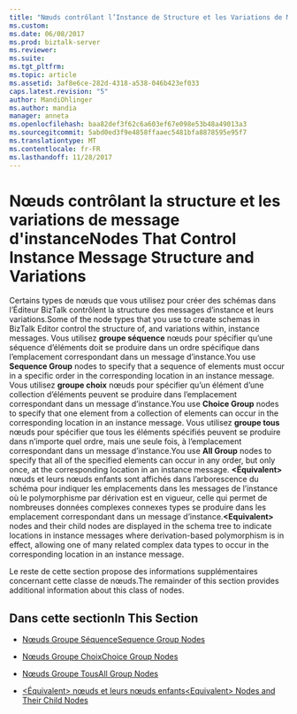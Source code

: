 ```yaml
---
title: "Nœuds contrôlant l’Instance de Structure et les Variations de Message | Documents Microsoft"
ms.custom: 
ms.date: 06/08/2017
ms.prod: biztalk-server
ms.reviewer: 
ms.suite: 
ms.tgt_pltfrm: 
ms.topic: article
ms.assetid: 3af8e6ce-282d-4318-a538-046b423ef033
caps.latest.revision: "5"
author: MandiOhlinger
ms.author: mandia
manager: anneta
ms.openlocfilehash: baa82def3f62c6a603ef67e098e53b48a49013a3
ms.sourcegitcommit: 5abd0ed3f9e4858ffaaec5481bfa8878595e95f7
ms.translationtype: MT
ms.contentlocale: fr-FR
ms.lasthandoff: 11/28/2017
---
```

# <a name="nodes-that-control-instance-message-structure-and-variations"></a><span data-ttu-id="a63f6-102">Nœuds contrôlant la structure et les variations de message d'instance</span><span class="sxs-lookup"><span data-stu-id="a63f6-102">Nodes That Control Instance Message Structure and Variations</span></span>
<span data-ttu-id="a63f6-103">Certains types de nœuds que vous utilisez pour créer des schémas dans l’Éditeur BizTalk contrôlent la structure des messages d’instance et leurs variations.</span><span class="sxs-lookup"><span data-stu-id="a63f6-103">Some of the node types that you use to create schemas in BizTalk Editor control the structure of, and variations within, instance messages.</span></span> <span data-ttu-id="a63f6-104">Vous utilisez **groupe séquence** nœuds pour spécifier qu’une séquence d’éléments doit se produire dans un ordre spécifique dans l’emplacement correspondant dans un message d’instance.</span><span class="sxs-lookup"><span data-stu-id="a63f6-104">You use **Sequence Group** nodes to specify that a sequence of elements must occur in a specific order in the corresponding location in an instance message.</span></span> <span data-ttu-id="a63f6-105">Vous utilisez **groupe choix** nœuds pour spécifier qu’un élément d’une collection d’éléments peuvent se produire dans l’emplacement correspondant dans un message d’instance.</span><span class="sxs-lookup"><span data-stu-id="a63f6-105">You use **Choice Group** nodes to specify that one element from a collection of elements can occur in the corresponding location in an instance message.</span></span> <span data-ttu-id="a63f6-106">Vous utilisez **groupe tous** nœuds pour spécifier que tous les éléments spécifiés peuvent se produire dans n’importe quel ordre, mais une seule fois, à l’emplacement correspondant dans un message d’instance.</span><span class="sxs-lookup"><span data-stu-id="a63f6-106">You use **All Group** nodes to specify that all of the specified elements can occur in any order, but only once, at the corresponding location in an instance message.</span></span> <span data-ttu-id="a63f6-107">**\<Équivalent\>**  nœuds et leurs nœuds enfants sont affichés dans l’arborescence du schéma pour indiquer les emplacements dans les messages de l’instance où le polymorphisme par dérivation est en vigueur, celle qui permet de nombreuses données complexes connexes types se produire dans les emplacement correspondant dans un message d’instance.</span><span class="sxs-lookup"><span data-stu-id="a63f6-107">**\<Equivalent\>** nodes and their child nodes are displayed in the schema tree to indicate locations in instance messages where derivation-based polymorphism is in effect, allowing one of many related complex data types to occur in the corresponding location in an instance message.</span></span>  
  
 <span data-ttu-id="a63f6-108">Le reste de cette section propose des informations supplémentaires concernant cette classe de nœuds.</span><span class="sxs-lookup"><span data-stu-id="a63f6-108">The remainder of this section provides additional information about this class of nodes.</span></span>  
  
## <a name="in-this-section"></a><span data-ttu-id="a63f6-109">Dans cette section</span><span class="sxs-lookup"><span data-stu-id="a63f6-109">In This Section</span></span>  
  
-   [<span data-ttu-id="a63f6-110">Nœuds Groupe Séquence</span><span class="sxs-lookup"><span data-stu-id="a63f6-110">Sequence Group Nodes</span></span>](../core/sequence-group-nodes.md)  
  
-   [<span data-ttu-id="a63f6-111">Nœuds Groupe Choix</span><span class="sxs-lookup"><span data-stu-id="a63f6-111">Choice Group Nodes</span></span>](../core/choice-group-nodes.md)  
  
-   [<span data-ttu-id="a63f6-112">Nœuds Groupe Tous</span><span class="sxs-lookup"><span data-stu-id="a63f6-112">All Group Nodes</span></span>](../core/all-group-nodes.md)  
  
-   [<span data-ttu-id="a63f6-113">\<Équivalent\> nœuds et leurs nœuds enfants</span><span class="sxs-lookup"><span data-stu-id="a63f6-113">\<Equivalent\> Nodes and Their Child Nodes</span></span>](../core/equivalent-nodes-and-their-child-nodes.md)